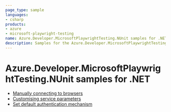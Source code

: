 ```yaml
---
page_type: sample
languages:
- csharp
products:
- azure
- microsoft-playwright-testing
name: Azure.Developer.MicrosoftPlaywrightTesting.NUnit samples for .NET
description: Samples for the Azure.Developer.MicrosoftPlaywrightTesting.NUnit client library
---
```


# Azure.Developer.MicrosoftPlaywrightTesting.NUnit samples for .NET

- [Manually connecting to browsers](./manually-connecting-to-browsers/README.md)
- [Customising service parameters](./customising-service-parameters/README.md)
- [Set default authentication mechanism](./set-default-authentication-mechanism/README.md)
